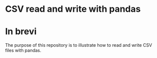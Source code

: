 # CSV read and write with pandas

# In brevi

The purpose of this repository is to illustrate how to read and write CSV files with pandas.

<!--
# Data

Download the data file:

[data_one_sample_t.csv](https://drive.google.com/open?id=0BzrdQfHR2I5DYThaUUV3RkVpWEk)

# Methodology

There are two methods presented in this repository:

1. Hypothesis testing
2. Confidence interval

The methods use pandas, scipy.stats, numpy, matplotlib.pyplot, and statsmodels.stats.
-->
